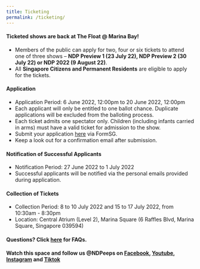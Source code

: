 ```yaml
---
title: Ticketing
permalink: /ticketing/
---
```

#### Ticketed shows are back at The Float @ Marina Bay!
* Members of the public can apply for two, four or six tickets to attend one of three shows – **NDP Preview 1 (23 July 22), NDP Preview 2 (30 July 22) or NDP 2022 (9 August 22)**.
* All **Singapore Citizens and Permanent Residents** are eligible to apply for the tickets.


#### Application
* Application Period: 6 June 2022, 12:00pm to 20 June 2022, 12:00pm
* Each applicant will only be entitled to one ballot chance. Duplicate applications will be excluded from the balloting process.
* Each ticket admits one spectator only. Children (including infants carried in arms) must have a valid ticket for admission to the show.
* Submit your application <font color="red">[here](https://form.gov.sg/6273f1e0c8f704001298ef63)</font> via FormSG. 
* Keep a look out for a confirmation email after submission.


#### Notification of Successful Applicants
* Notification Period: 27 June 2022 to 1 July 2022
* Successful applicants will be notified via the personal emails provided during application. 


#### Collection of Tickets 
* Collection Period: 8 to 10 July 2022 and 15 to 17 July 2022, from 10:30am - 8:30pm
* Location: Central Atrium (Level 2), Marina Square (6 Raffles Blvd, Marina Square, Singapore 039594)


#### Questions? Click [here](/ticketing) for FAQs.   


**Watch this space and follow us @NDPeeps on [Facebook](https://www.facebook.com/NDPeeps), [Youtube](https://www.youtube.com/user/NDPeeps), [Instagram](https://www.instagram.com/ndpeeps/?hl=en) and [Tiktok](https://www.tiktok.com/@ndpeeps?lang=en)**